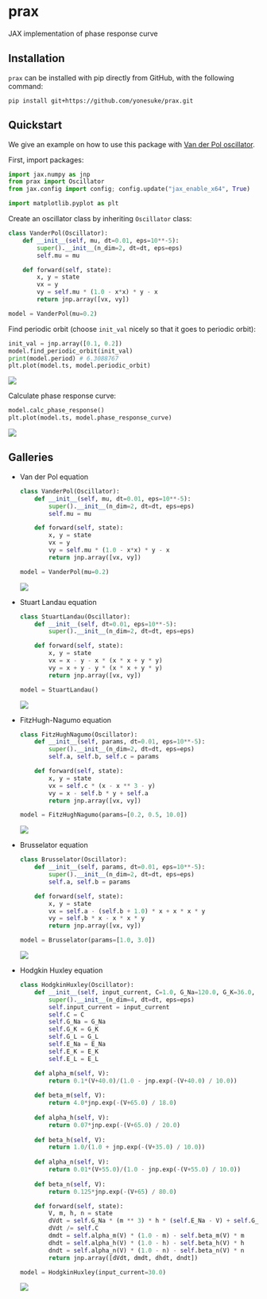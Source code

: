 # prax
JAX implementation of phase response curve

## Installation
`prax` can be installed with pip directly from GitHub, with the following command:
```
pip install git+https://github.com/yonesuke/prax.git
```

## Quickstart
We give an example on how to use this package with [Van der Pol oscillator](https://en.wikipedia.org/wiki/Van_der_Pol_oscillator).

First, import packages:
```python
import jax.numpy as jnp
from prax import Oscillator
from jax.config import config; config.update("jax_enable_x64", True)

import matplotlib.pyplot as plt
```

Create an oscillator class by inheriting `Oscillator` class:
```python
class VanderPol(Oscillator):
    def __init__(self, mu, dt=0.01, eps=10**-5):
        super().__init__(n_dim=2, dt=dt, eps=eps)
        self.mu = mu

    def forward(self, state):
        x, y = state
        vx = y
        vy = self.mu * (1.0 - x*x) * y - x
        return jnp.array([vx, vy])

model = VanderPol(mu=0.2)
```

Find periodic orbit (choose `init_val` nicely so that it goes to periodic orbit):
```python
init_val = jnp.array([0.1, 0.2])
model.find_periodic_orbit(init_val)
print(model.period) # 6.3088767
plt.plot(model.ts, model.periodic_orbit)
```
<img src="figs/vanderpol_periodic.svg" />

Calculate phase response curve:
```python
model.calc_phase_response()
plt.plot(model.ts, model.phase_response_curve)
```
<img src="figs/vanderpol_phase_response.svg" />

## Galleries

- Van der Pol equation
    ```python
    class VanderPol(Oscillator):
        def __init__(self, mu, dt=0.01, eps=10**-5):
            super().__init__(n_dim=2, dt=dt, eps=eps)
            self.mu = mu

        def forward(self, state):
            x, y = state
            vx = y
            vy = self.mu * (1.0 - x*x) * y - x
            return jnp.array([vx, vy])

    model = VanderPol(mu=0.2)
    ```
    <img src="figs/vanderpol.svg" />

- Stuart Landau equation
    ```python
    class StuartLandau(Oscillator):
        def __init__(self, dt=0.01, eps=10**-5):
            super().__init__(n_dim=2, dt=dt, eps=eps)

        def forward(self, state):
            x, y = state
            vx = x - y - x * (x * x + y * y)
            vy = x + y - y * (x * x + y * y)
            return jnp.array([vx, vy])

    model = StuartLandau()
    ```
    <img src="figs/stuartlandau.svg" />

- FitzHugh-Nagumo equation
    ```python
    class FitzHughNagumo(Oscillator):
        def __init__(self, params, dt=0.01, eps=10**-5):
            super().__init__(n_dim=2, dt=dt, eps=eps)
            self.a, self.b, self.c = params

        def forward(self, state):
            x, y = state
            vx = self.c * (x - x ** 3 - y)
            vy = x - self.b * y + self.a
            return jnp.array([vx, vy])

    model = FitzHughNagumo(params=[0.2, 0.5, 10.0])
    ```
    <img src="figs/fitzhughnagumo.svg" />

- Brusselator equation
    ```python
    class Brusselator(Oscillator):
        def __init__(self, params, dt=0.01, eps=10**-5):
            super().__init__(n_dim=2, dt=dt, eps=eps)
            self.a, self.b = params

        def forward(self, state):
            x, y = state
            vx = self.a - (self.b + 1.0) * x + x * x * y
            vy = self.b * x - x * x * y
            return jnp.array([vx, vy])

    model = Brusselator(params=[1.0, 3.0])
    ```
    <img src="figs/brusselator.svg" />

- Hodgkin Huxley equation
    ```python
    class HodgkinHuxley(Oscillator):
        def __init__(self, input_current, C=1.0, G_Na=120.0, G_K=36.0, G_L=0.3, E_Na=50.0, E_K=-77.0, E_L=-54.4, dt=0.01, eps=10**-5):
            super().__init__(n_dim=4, dt=dt, eps=eps)
            self.input_current = input_current
            self.C = C
            self.G_Na = G_Na
            self.G_K = G_K
            self.G_L = G_L
            self.E_Na = E_Na
            self.E_K = E_K
            self.E_L = E_L

        def alpha_m(self, V):
            return 0.1*(V+40.0)/(1.0 - jnp.exp(-(V+40.0) / 10.0))
        
        def beta_m(self, V):
            return 4.0*jnp.exp(-(V+65.0) / 18.0)
        
        def alpha_h(self, V):
            return 0.07*jnp.exp(-(V+65.0) / 20.0)
        
        def beta_h(self, V):
            return 1.0/(1.0 + jnp.exp(-(V+35.0) / 10.0))
        
        def alpha_n(self, V):
            return 0.01*(V+55.0)/(1.0 - jnp.exp(-(V+55.0) / 10.0))
        
        def beta_n(self, V):
            return 0.125*jnp.exp(-(V+65) / 80.0)

        def forward(self, state):
            V, m, h, n = state
            dVdt = self.G_Na * (m ** 3) * h * (self.E_Na - V) + self.G_K * (n ** 4) * (self.E_K - V) + self.G_L * (self.E_L - V) + self.input_current
            dVdt /= self.C
            dmdt = self.alpha_m(V) * (1.0 - m) - self.beta_m(V) * m
            dhdt = self.alpha_h(V) * (1.0 - h) - self.beta_h(V) * h
            dndt = self.alpha_n(V) * (1.0 - n) - self.beta_n(V) * n
            return jnp.array([dVdt, dmdt, dhdt, dndt])

    model = HodgkinHuxley(input_current=30.0)
    ```
    <img src="figs/hodgkinhuxley.svg" />